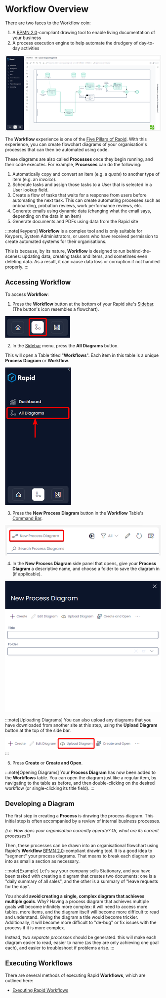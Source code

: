 # Workflow Overview

There are two faces to the Workflow coin:
1) A [BPMN 2.0](https://www.bpmn.org/)-compliant drawing tool to enable living documentation of your business
2) A process execution engine to help automate the drudgery of day-to-day activities

![A screenshot that demonstrates an example diagram from Workflow. The screenshot depicts a complex diagram that beings on the left, and moves to the right. The start and end points are circles. Between the circles are square tasks that are labelled, and a diamond-shaped logic gate. Arrows point between the components to demonstrate the flow of logic. Part of the diagram is coloured green, to show the path that the flowchart and logic has taken to conclude the process.](<Workflow Example Demo.png>)

The **Workflow** experience is one of the [Five Pillars of Rapid](</docs/Rapid/1-Getting Started/2-the-five-pillars/2-the-five-pillars.md>). With this experience, you can create flowchart diagrams of your organisation's processes that can then be automated using code.

These diagrams are also called **Processes** once they begin running, and their code executes. For example, **Processes** can do the following:

1. Automatically copy and convert an item (e.g. a *quote*) to another type of item (e.g. an *invoice*).
2. Schedule tasks and assign those tasks to a User that is selected in a User lookup field.
3. Create a flow of tasks that waits for a response from users before automating the next task. This can create automating processes such as onboarding, probation reviews, work performance reviews, etc.
4. Generate emails using dynamic data (changing what the email says, depending on the data in an item)
5. Generate documents and PDFs using data from the Rapid site

:::note[Keypers]
**Workflow** is a complex tool and is only suitable for Keypers, System Administrators, or users who have received permission to create automated systems for their organisations.

This is because, by its nature, **Workflow** is designed to run behind-the-scenes: updating data, creating tasks and items, and sometimes even deleting data. As a result, it can cause data loss or corruption if not handled properly.
:::

## Accessing Workflow

To access **Workflow**:

1. Press the **Workflow** button at the bottom of your Rapid site's [Sidebar](</docs/Rapid/3-User Manual/glossary/glossary.md#sidebar>). (The button's icon resembles a flowchart).

![A screenshot demonstrating the location of the "Workflow" button in the sidebar of a Rapid site. The "Workflow" button is in the centre of the site, and resembles three nodes of a flowchart. The screenshot is annotated with a red box to demonstrate the location of the button.](<Sidebar Designer Button.png>)

2. In the [Sidebar](</docs/Rapid/3-User Manual/glossary/glossary.md#sidebar>) menu, press the **All Diagrams** button.

This will open a Table titled "**Workflows**". Each item in this table is a unique **Process Diagram** or **Workflow**.

![A screenshot demonstrating the location and appearance of the "All Diagrams" button in the Workflow sidebar. The screenshot is annotated with a red box and red arrow to highlight the location of the button.](<Sidebar All Diagrams.png>)

3. Press the **New Process Diagram** button in the **Workflow** Table's [Command Bar](</docs/Rapid/3-User Manual/glossary/glossary.md#command-bar>).

![A screenshot demonstrating the location and appearance of the "New Process Diagram" in the Command Bar of the Workflows table. The screenshot is annotated with a red box to indicate the location of the button. The icon of the button resembles two square "nodes" of a flowchart, connected by a curved line.](<New Process Diagram.png>)

4. In the **New Process Diagram** side panel that opens, give your **Process Diagram** a descriptive name, and choose a folder to save the diagram in (if applicable).

![A screenshot demonstrating the appearance of the "New Process Diagram" side panel. The side panel has a dark blue banner with a title that reads "New Process Diagram." Underneath it is a Command Bar of buttons that includes: "Create", "Edit Diagram", "Upload Diagram", and "Create and Open". Underneath are two fields titled "Title" and "Folder".](<Diagram New.png>)

:::note[Uploading Diagrams]
You can also upload any diagrams that you have downloaded from another site at this step, using the **Upload Diagram** button at the top of the side bar.

![A screenshot demonstrating the appearance and location of the "Upload Diagram" button in the New Process Diagram side panel. The screenshot is annotated with a red box to highlight the button's location. The button has an icon of a cloud, with an arrow ascending into the cloud.](<Diagram Upload.png>)
:::

5. Press **Create** or **Create and Open**.

:::note[Opening Diagrams]
Your **Process Diagram** has now been added to the **Workflows** table. You can open the diagram just like a regular item, by navigating to the table as before, and then double-clicking on the desired workflow (or single-clicking its title field).
:::

## Developing a Diagram

The first step in creating a **Process** is drawing the process diagram. This initial step is often accompanied by a review of internal business processes. 

*(i.e. How does your organisation currently operate? Or, what are its current processes?)*

Then, these processes can be drawn into an organisational flowchart using Rapid's **Workflow** [BPMN 2.0](https://www.bpmn.org/)-compliant drawing tool. It is a good idea to "segment" your process diagrams. That means to break each diagram up into as small a section as necessary.

:::note[Example]
Let's say your company sells Stationary, and you have been tasked with creating a diagram that creates two documents: one is a "daily summary of all sales", and the other is a summary of "leave requests for the day".

You should **avoid creating a single, complex diagram that achieves multiple goals**. Why? Having a process diagram that achieves multiple goals will become infinitely more complex: it will need to access more tables, more items, and the diagram itself will become more difficult to read and understand. Giving the diagram a title would become trickier. Additionally, it will become more difficult to "de-bug" or fix issues with the process if it is more complex.

Instead, two *separate processes* should be generated: this will make each diagram easier to read, easier to name (as they are only achieving one goal each), and easier to troubleshoot if problems arise.
:::

## Executing Workflows

There are several methods of executing Rapid **Workflows**, which are outlined here:
- [Executing Rapid Workflows](</docs/Rapid/4-Keyper Manual/3-Workflow/13-executing-workflows/13-executing-workflows.md>)